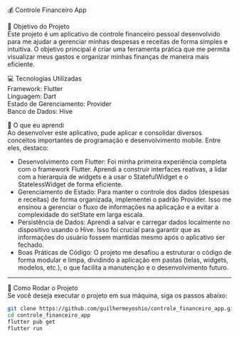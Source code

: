 💰 Controle Financeiro App

🎯 Objetivo do Projeto  
Este projeto é um aplicativo de controle financeiro pessoal desenvolvido para me ajudar a gerenciar minhas despesas e receitas de forma simples e intuitiva. O objetivo principal é criar uma ferramenta prática que me permita visualizar meus gastos e organizar minhas finanças de maneira mais eficiente.

💻 Tecnologias Utilizadas  
Framework: Flutter  
Linguagem: Dart  
Estado de Gerenciamento: Provider  
Banco de Dados: Hive  

🧠 O que eu aprendi  
Ao desenvolver este aplicativo, pude aplicar e consolidar diversos conceitos importantes de programação e desenvolvimento mobile. Entre eles, destaco:

- Desenvolvimento com Flutter: Foi minha primeira experiência completa com o framework Flutter. Aprendi a construir interfaces reativas, a lidar com a hierarquia de widgets e a usar o StatefulWidget e o StatelessWidget de forma eficiente.  
- Gerenciamento de Estado: Para manter o controle dos dados (despesas e receitas) de forma organizada, implementei o padrão Provider. Isso me ensinou a gerenciar o fluxo de informações na aplicação e a evitar a complexidade do setState em larga escala.  
- Persistência de Dados: Aprendi a salvar e carregar dados localmente no dispositivo usando o Hive. Isso foi crucial para garantir que as informações do usuário fossem mantidas mesmo após o aplicativo ser fechado.  
- Boas Práticas de Código: O projeto me desafiou a estruturar o código de forma modular e limpa, dividindo a aplicação em pastas (telas, widgets, modelos, etc.), o que facilita a manutenção e o desenvolvimento futuro.

---

🚀 Como Rodar o Projeto  
Se você deseja executar o projeto em sua máquina, siga os passos abaixo:

```bash
git clone https://github.com/guilhermeyoshio/controle_financeiro_app.git
cd controle_financeiro_app
flutter pub get
flutter run
